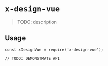 # `x-design-vue`

> TODO: description

## Usage

```
const xDesignVue = require('x-design-vue');

// TODO: DEMONSTRATE API
```
